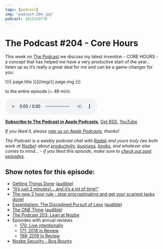 ```yaml
---
tags: [podcast]
img: "podcast-204.jpg"
podcast: 1012329770
---
```


# The Podcast #204 - Core Hours

This week on [The Podcast][p] we discuss my latest invention - CORE HOURS -  a concept that has helped me have a very productive start of the year... listen up as it’s really a great deal for me and can be a game-changer for you:

<!--More-->

![{{ page.title }}](/img/{{ page.img }})

 to the entire episode (~ 46 min):

<audio controls>
<source src="https://files.nozbe.com/podcast/204.mp3" type="audio/mpeg">
</audio>

**[Subscribe to The Podcast in Apple Podcasts][i]**, [Get RSS][rss], [YouTube][y]

*If you liked it, please [rate us on Apple Podcasts][i], thanks!*

*The Podcast is a weekly podcast chat with [Radek][r] and yours truly (we both work at [Nozbe][n]) about [productivity](/productivity), [business](/business), [books](/books), and whatever else comes to mind… - if you liked this episode, make sure to [check out past episodes](/podcast).*

## Show notes for this episode:

  * [Getting Things Done](https://www.amazon.com/Getting-Things-Done-Stress-Free-Productivity/dp/B01B6WSK5C/) ([audible](https://www.audible.com/pd/Getting-Things-Done-Audiobook/B01B6WSMHI))
  * [“It’s just 2 minutes!… and it’s a lot of time!”](/its-just-2-minutes-and-its-a-lot-of-time/)
  * [The new 2 hour rule - stop procrastinating and get your scariest tasks done!](/2hours/)
  * [Essentialism: The Disciplined Pursuit of Less](https://www.amazon.com/Essentialism-Disciplined-Pursuit-Less/dp/B00IWYP5NI) ([audible](https://www.audible.com/pd/Essentialism-Audiobook/B00IWZ6XGA))
  * [The ONE Thing](https://www.amazon.com/ONE-Thing-Surprisingly-Extraordinary-Results/dp/1885167776/) ([audible](https://www.audible.com/pd/The-ONE-Thing-Audiobook/B00FPMTCGQ))
  * [The Podcast 203: Lean at Nozbe](/podcast-203)
  * Episodes with annual reviews
    * [170: Live intentionally](/podcast-170)
    * [171: 2018 in Review](/podcast-171)
    * [198: 2019 in Review](/podcast-198)
  * [Nozbe Security - Bug Bounty](https://nozbe.com/bug-bounty)

[y]: https://michael.gratis/thepodcastyt
[rss]: https://thepodcast.fm/episodes?format=RSS
[e]: /podcast-204

[p]: /podcast
[n]: https://michael.gratis/nozbe
[r]: https://michael.gratis/radex
[i]: https://michael.gratis/thepodcast
[o]: https://michael.gratis/ipadonly

